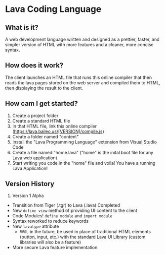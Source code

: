 # Lava Coding Language
## What is it?
A web development language written and designed as a prettier, faster, and simpler version of HTML with more features and a cleaner, more concise syntax.
## How does it work?
The client launches an HTML file that runs this online compiler that then reads the lava pages stored on the web server and compiled them to HTML, then displaying the result to the client.
## How cam I get started?
1. Create a project folder
2. Create a standard HTML file
3. In that HTML file, link this online compiler (https://lava.baileo.us/[VERSION]/compile.js)
4. Create a folder named "content"
5. Install the "Lava Programming Language" extension from Visual Studio Code
6. Create a file named "home.lava" ("home" is the inital boot file for any Lava web application)
7. Start writing you code in the "home" file and voila! You have a running Lava Application!
## Version History
1. Version 1 Alpha
- Transition from Tiger (.tgr) to Lava (.lava) Completed
- New `define view` method of providing UI content to the client
- Code Modules! `define module` and `import module`
- Syntax reworked to reduce keywords
- New `lavatype` attribute
  - Will, in the future, be used in place of traditional HTML elements (button, input, etc.) with the standard Lava UI Library (custom libraries will also be a feature)
- More secure Lava feature implementation